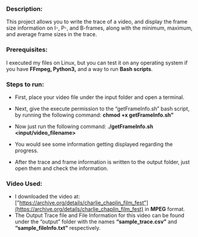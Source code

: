 ### **Description:**
This project allows you to write the trace of a video, and display the frame size information on I-, P-, and B-frames, along with the minimum, maximum, and average frame sizes in the trace.

### **Prerequisites:**
I executed my files on Linux, but you can test it on any operating system if you have **FFmpeg, Python3,** and a way to run **Bash scripts**.

### **Steps to run:**
* First, place your video file under the input folder and open a terminal.

* Next, give the execute permission to the “getFrameInfo.sh” bash script, by running the following command:
**chmod +x getFrameInfo.sh”**

* Now just run the following command:
**./getFrameInfo.sh <input/video_filename>**

* You would see some information getting displayed regarding the progress.

* After the trace and frame information is written to the output folder, just open them and check the information.

### **Video Used:**
* I downloaded the video at: ["https://archive.org/details/charlie_chaplin_film_fest"](https://archive.org/details/charlie_chaplin_film_fest) in **MPEG** format.
* The Output Trace file and File Information for this video can be found under the “output” folder with the names **“sample_trace.csv”** and **“sample_fileInfo.txt”** respectively.
